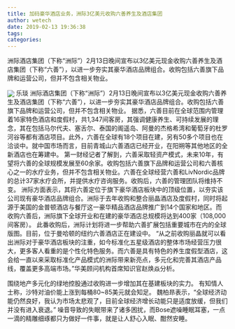 ```yaml
---
title: 加码豪华酒店业务，洲际3亿美元收购六善养生及酒店集团
author: wetech
date: 2019-02-13 19:36:38
tags: 
categories: 
---
```

洲际酒店集团（下称“洲际”）2月13日晚间宣布以3亿美元现金收购六善养生及酒店集团（下称“六善”），以进一步夯实其豪华酒店品牌组合。收购包括六善旗下品牌和运营公司，但并不包含相关物业。
<!-- more -->
<img align="center" border="0" src="https://imgcdn.yicai.com/uppics/images/2019/02/9a41a948cc420931fda25893492bb81b.jpg" />
乐琰
洲际酒店集团（下称“洲际”）2月13日晚间宣布以3亿美元现金收购六善养生及酒店集团（下称“六善”），以进一步夯实其豪华酒店品牌组合。收购包括六善旗下品牌和运营公司，但并不包含相关物业。
据悉，六善目前在全球范围内管理着16家特色酒店和度假村，共1,347间客房，其强调健康养生、可持续发展的理念，其在包括马尔代夫、塞舌尔、泰国的阁遥岛、阿曼的杰格希湾和葡萄牙的杜罗河谷等都有酒店项目。此外，六善在全球有18个项目在建，另有50多个项目也在洽谈中。就中国市场而言，目前青城山六善酒店已经开业，在阳朔等其他地区的全新酒店也在筹建中。
第一财经记者了解到，六善采取轻资产模式，未来10年，有望将六善的全球规模发展至60余家。收购包括六善旗下品牌和运营公司和六善核心之一的水疗业务，但并不包含相关物业。六善在全球经营六善和LivNordic品牌的总计37家水疗会所，并提供水疗咨询服务。收购后，六善的管理团队将维持不变。
洲际方面表示，其将六善定位于旗下豪华酒店板块中的顶级位置，以夯实该公司现有豪华酒店品牌组合。洲际于去年收购和整合丽晶酒店及度假村，同时将起源于美国的金普顿酒店与餐厅这一豪华精品酒店品牌推广到14个国家和地区。而收购六善后，洲际旗下全球开业和在建的豪华酒店总规模将达到400家（108,000间客房）。
此番收购后，洲际计划将进一步帮助六善扩展包括重要城市在内的全球版图。目前，位于曼哈顿的纽约六善酒店正在建设中。
“从之前收购丽晶就可以看出洲际对于豪华酒店板块的注重，如今标准化五星级酒店的整体市场经营压力很大，更多客人看重的是个性化特色服务。而六善是具有特色的养生度假型酒店，这会给一直以来采取标准化产品模式的洲际带来新亮点，多元化和完善其酒店产品线，覆盖更多高端市场。”华美顾问机构首席知识官赵焕焱分析。
 
 
围绕地产多元化的绿地控股通过收购进一步增加其在基建板块的实力。
有知情人士称，沙特对油价能上涨到每桶80~85美元就会知足。
魏柏昻表示，“全球经济动能仍然良好，我认为市场太悲观了，目前全球经济增长动能只是适度放缓，但我们并没有进入衰退。”
噪音导致的失眠带来了诸多困扰，而Bose遮噪睡眠耳塞，一点一滴的精雕细琢都只为做好一件事，就是让人舒心入眠、酣然安睡。
